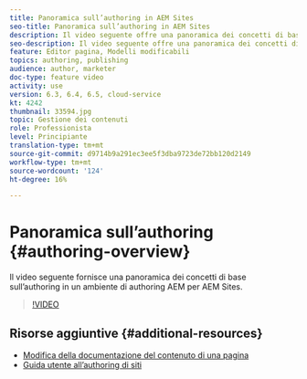 ```yaml
---
title: Panoramica sull’authoring in AEM Sites
seo-title: Panoramica sull’authoring in AEM Sites
description: Il video seguente offre una panoramica dei concetti di base sull’authoring in un ambiente di authoring AEM. Usa la console Sites come base.
seo-description: Il video seguente offre una panoramica dei concetti di base sull’authoring in un ambiente di authoring AEM. Usa la console Sites come base.
feature: Editor pagina, Modelli modificabili
topics: authoring, publishing
audience: author, marketer
doc-type: feature video
activity: use
version: 6.3, 6.4, 6.5, cloud-service
kt: 4242
thumbnail: 33594.jpg
topic: Gestione dei contenuti
role: Professionista
level: Principiante
translation-type: tm+mt
source-git-commit: d9714b9a291ec3ee5f3dba9723de72bb120d2149
workflow-type: tm+mt
source-wordcount: '124'
ht-degree: 16%

---
```



# Panoramica sull’authoring {#authoring-overview}

Il video seguente fornisce una panoramica dei concetti di base sull’authoring in un ambiente di authoring AEM per AEM Sites.

>[!VIDEO](https://video.tv.adobe.com/v/33594?quality=12&learn=on)

## Risorse aggiuntive {#additional-resources}

* [Modifica della documentazione del contenuto di una pagina](https://docs.adobe.com/content/help/en/experience-manager-cloud-service/sites/authoring/fundamentals/editing-content.html)
* [Guida utente all’authoring di siti](https://docs.adobe.com/content/help/en/experience-manager-65/authoring/home.html?topic=/experience-manager/6-5/sites/authoring/morehelp/page-authoring.ug.js)
